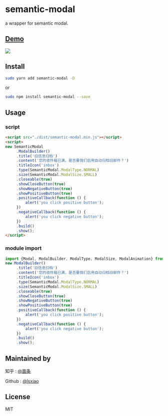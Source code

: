 # semantic-modal

a wrapper for semantic modal.

## [Demo](https://lsxiao.github.io/semantic-modal)
![](https://raw.githubusercontent.com/lsxiao/semantic-modal/master/demo.gif?raw=true)

## Install

```bash
sudo yarn add semantic-modal -D
```
or
```bash
sudo npm install semantic-modal --save
```

## Usage


### script
```html
<script src="./dist/semantic-modal.min.js"></script>
<script>
new SemanticModal
     .ModalBuilder()
     .title('旧信息归档')
     .content('您的收件箱已满，是否要我们启用自动归档旧邮件？')
     .titleIcon('inbox')
     .type(SemanticModal.ModalType.NORMAL)
     .size(SemanticModal.ModalSize.SMALL)
     .closeable(true)
     .showCloseButton(true)
     .showNegativeButton(true)
     .showPositiveButton(true)
     .positiveCallback(function () {
         alert('you click positive button');
     })
     .negativeCallback(function () {
         alert('you click negative button');
     })
     .build()     
     .show();
</script>

```

### module import
```javascript
import {Modal, ModalBuilder, ModalType, ModalSize, ModalAnimation} from 'semantic-modal';
new ModalBuilder()
     .title('旧信息归档')
     .content('您的收件箱已满，是否要我们启用自动归档旧邮件？')
     .titleIcon('inbox')
     .type(SemanticModal.ModalType.NORMAL)
     .size(SemanticModal.ModalSize.SMALL)
     .closeable(true)
     .showCloseButton(true)
     .showNegativeButton(true)
     .showPositiveButton(true)
     .positiveCallback(function () {
         alert('you click positive button');
     })
     .negativeCallback(function () {
         alert('you click negative button');
     })
     .build()     
     .show();
```




## Maintained by
知乎 : [@面条](https://www.zhihu.com/people/lsxiao)

Github : [@lsxiao](https://github.com/lsxiao)


## License
MIT
